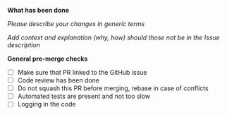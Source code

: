 **What has been done**

_Please describe your changes in generic terms_

_Add context and explanation (why, how) should those not be in the Issue description_


**General pre-merge checks**

- [ ] Make sure that PR linked to the GitHub issue
- [ ] Code review has been done
- [ ] Do not squash this PR before merging, rebase in case of conflicts
- [ ] Automated tests are present and not too slow
- [ ] Logging in the code
